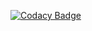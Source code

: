[![Codacy Badge](https://api.codacy.com/project/badge/Grade/630ffd57003045cfaae651b3a5e2c654)](https://www.codacy.com/app/lrnflx/siteAnnonces?utm_source=github.com&amp;utm_medium=referral&amp;utm_content=lrnflx/siteAnnonces&amp;utm_campaign=Badge_Grade)